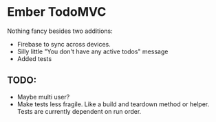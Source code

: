 # Ember TodoMVC
Nothing fancy besides two additions:
- Firebase to sync across devices.
- Silly little "You don't have any active todos" message
- Added tests

## TODO:
- Maybe multi user?
- Make tests less fragile. Like a build and teardown method or helper. Tests are currently dependent on run order.
